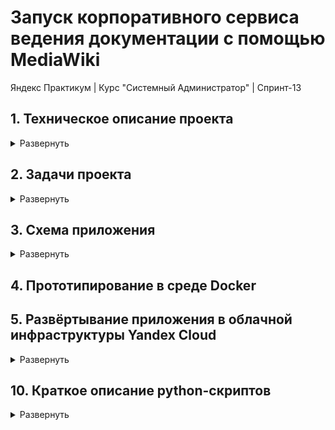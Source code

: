 # Запуск корпоративного сервиса ведения документации с помощью MediaWiki
Яндекс Практикум | Курс "Системный Администратор" | Спринт-13  

## 1. Техническое описание проекта
<!-- # Техническое описание проекта -->
<details>
<summary>Развернуть</summary>
<!-- START_1. project_technical_description.md -->
<!-- # Техническое описание проекта -->

<!-- ### Техническое описание проекта -->

### Техническое описание проекта
Проект предусматривает развертывание корпоративного сервиса ведения документации с использованием приложения MediaWiki. 

Система должна функционировать на ОС Ubuntu 22.04 и поддерживать работу с PostgreSQL для хранения данных.  

Основной задачей является обеспечение доступности сервиса для начальной нагрузки в 40 пользователей через веб-интерфейс, использующий HTTP-протокол. 

Для балансировки нагрузки будет использоваться Nginx, а для мониторинга инфраструктуры — Zabbix.  

Также требуется обеспечить регулярное резервное копирование базы данных с использованием pg_dump.
<!-- END_1. project_technical_description.md -->
</details>

## 2. Задачи проекта
<!-- # Задачи проекта -->

<details>
<summary>Развернуть</summary>
<!-- START_2. project_objectives.md -->
<!-- # Задачи проекта -->

<!-- ### Задачи проекта -->

### Задачи проекта:

#### 1. Проектирование инфраструктуры:
Разработка схемы развертывания корпоративного сервиса документации на основе MediaWiki. Схема должна включать все ключевые компоненты (серверы, базы данных, балансировщики и вспомогательные сервисы) и описывать их взаимодействие.

#### 2. Запуск инфраструктуры:
Установка и настройка MediaWiki, PostgreSQL и вспомогательных сервисов (Nginx, Zabbix). Конфигурирование балансировки нагрузки и настройка нескольких экземпляров MediaWiki.

#### 3. Настройка резервного копирования и восстановления:
Создание и тестирование скриптов для резервного копирования файлов и баз данных. Определение расписания для регулярного создания резервных копий.

#### 4. Организация мониторинга:
Установка и настройка Zabbix для мониторинга доступности сервисов и состояния инфраструктуры. Настройка оповещений для быстрого реагирования на проблемы.

#### 5. Проверка отказоустойчивости:  
Проведение тестирования отказоустойчивости системы: проверка работы после отключения серверов, восстановления из резервных копий и репликации данных.
<!-- END_2. project_objectives.md -->
</details>

## 3. Схема приложения 

<!-- # Cхема приложения -->
<details>
<summary>Развернуть</summary>
<!-- START_3. app_deploy_schema_v4.md -->
<!-- # Cхема приложения -->

<!-- ### Cхема приложения -->
### Cхема приложения

### Компоненты:
1. **VM-0** — Сервисная ВМ (Администрирование и деплой)
   - Стек: Alpine Linux v3.20, Docker, GitHub, Terraform, Ansible, Python.
2. **VM-1 + VHDD-1** — Система мониторинга (Zabbix + PostgreSQL)
   - Стек: Ubuntu 22.04, Zabbix-Server, PostgreSQL.
3. **VM-2** — Прокси-сервер для запросов пользователей
   - Стек: Ubuntu 22.04, Nginx, PostgreSQL.
4. **(VM-3, VM-4)** — Серверы MediaWiki. Обработка запросов пользователей
   - Стек: Ubuntu 22.04, MediaWiki, Zabbix-agent.
5. **VM-5** — Прокси-сервер для баз данных
   - Стек: Ubuntu 22.04, HAProxy, Zabbix-agent.
6. **VM-6 + VSSD-1** — Primary БД
   - Стек: Ubuntu 22.04, PostgreSQL, Zabbix-agent.
7. **VM-7 + VHDD-2 + VHDD-3** — Standby БД (Репликация и резервное копирование)
   - Стек: Ubuntu 22.04, PostgreSQL, Zabbix-agent.

### Описание:
1. VM-0: Сервисная ВМ (Администрирование и деплой)
Администратор использует Docker-контейнеры и GitHub-репозиторий для автоматического развертывания, управления и запуска Python-скриптов на сервисной ВМ. ВМ служит точкой входа для управления всей системой.

2. VM-1 + VHDD-1: Система мониторинга (Zabbix + PostgreSQL)
Система мониторинга отвечает за контроль состояния всех компонентов инфраструктуры. Zabbix-сервер собирает и анализирует данные с серверов, а PostgreSQL хранит информацию мониторинга. Данные записываются на примонтированный жесткий диск (VHDD-1), чтобы избежать потерь данных в случае сбоя системы.

3. VM-2: Прокси-сервер для запросов пользователей
Nginx-прокси принимает входящие запросы пользователей, полученные через веб-интерфейс, и распределяет их между серверами MediaWiki (VM-3 и VM-4) в зависимости от нагрузки. Это обеспечивает балансировку нагрузки и доступность системы для пользователей.

4. Cерверы MediaWiki (VM-3, VM-4)
Эти серверы обрабатывают запросы пользователей, направленные на работу с документацией. Они также передают запросы к базам данных через прокси-сервер HAProxy (VM-5). Серверы MediaWiki поддерживаются агентами Zabbix для мониторинга состояния.

5. VM-5: Прокси-сервер для баз данных
HAProxy на VM-5 отвечает за распределение запросов от серверов MediaWiki к базам данных (Primary и Standby). Запросы на запись (write) направляются на Primary БД (VM-6), а запросы на чтение (read) могут отправляться как на Primary, так и на Standby БД (VM-7), в зависимости от нагрузки.

6. VM-6 + VSSD-1: Primary БД
Primary БД обрабатывает запросы (read/write), поступающие через HAProxy. Данные хранятся на выделенном виртуальном SSD-диске (VSSD-1) для повышения скорости работы и надежности хранения. VM-6 реплицирует данные на VM-7 для обеспечения отказоустойчивости.

7. VM-7 + VHDD-2 + VHDD-3: Standby БД
Standby БД получает реплицированные данные с Primary БД в асинхронном режиме, что обеспечивает отказоустойчивость и возможность восстановления данных в случае сбоя. Standby БД также может обрабатывать запросы на чтение. Резервное копирование данных осуществляется на VHDD-3 с помощью pg_dump  

[Ссылка на .drawio-файл](/project_documentation/mediafiles/3.%20app_deploy_schema_files_v4/3.%20app_deploy_schema_v4.drawio)  

![Схема развертываемого приложения](/project_documentation/mediafiles/3.%20app_deploy_schema_files_v4/3.%20app_deploy_schema_v4.svg)  



<!-- END_3. app_deploy_schema_v4.md -->
</details> 

## 4. Прототипирование в среде Docker

## 5. Развёртывание приложения в облачной инфраструктуры Yandex Cloud

<details>
<summary>Развернуть</summary> 

### 5.1. Настройка сервисной ВМ с помощью Docker

<details>
<summary>Развернуть</summary>   
<!-- START_5.1. service_vm_docker_setup.md -->
<!-- # Настройка сервисной ВМ с помощью Docker -->

#### Настройка сервисной ВМ с помощью Docker

1. Скачивание и установка [Docker-desktop](https://www.docker.com/products/docker-desktop/ "Скачать Docker-desktop")
2. Установка расширения [vscode Docker](https://marketplace.visualstudio.com/items?itemName=ms-azuretools.vscode-docker)
3. Скачивание Dockerfile из репозитория [GitHub](https://github.com/vepsong/YP-sp13_MediaWiki)
4. Создание образа ОС Alpine Linux с необходимыми пакетами и зависимостями из инструкций [Dockerfile](/Dockerfile "Ссылка на Dockerfile")
    
       docker build -t mediawiki_service_alpine .

       # - docker build - создает Docker-образ
       # - -t mediawiki_service_alpine - произвольное имя образа
       # - . - контекст сборки (где искать Dockerfile). В данном случае — в текущей директории

5. Запуск контейнера на основе созданного образа "Alpine Linux:latest"

       docker run --hostname vm-0-service --name mediawiki_service_alpine-container -it mediawiki_service_alpine bash

       # - --hostname <имя хоста> - произвольное название ВМ
       # - --name <имя контейнера> - произвольное имя контейнера
       # - it <название image> - Название image из которого будет собран контейнер
       # - bash - оболочка

6. Добавление запущенного Docker-контейнера в vscode workspace для удобства работы

    ![Открытие Docker-контейнера в vscode](/project_documentation/mediafiles/5.%20app_deploy_in_yandex_cloud/5.1.%20service_vm_docker_setup.gif)



<!-- END_5.1. service_vm_docker_setup.md -->
</details> 

### 5.2. Подготовительная работа

<details>
<summary>Развернуть</summary> 

<!-- START_5.2. preparatory_tasks.md -->
<!-- Подготовительная работа -->

#### Подготовительная работа

1. Клонирование [git-репозитория](https://github.com/vepsong/YP-sp13_MediaWiki) на созданную ВМ (в каталог ~)

2. Создание файла с данными для аутентификации в Yandex Cloud — **yc_meta.json**

       В ~/<имя репозитория>/credentials создать yc_meta.json и наполнить его данными из web-консоли Yandex Cloud
       
       Для примера использовать ~/<имя репозитория>/credentials/templates/yc_meta_EXAMPLE.json

3. [Создание файла конфигурации провайдера](https://yandex.cloud/ru/docs/ydb/terraform/install "Провайдер устанавливает соединение с YDB и предоставляет API-методы.") — **.terraformrc**

       В ~/<имя репозитория>/credentials создать .terraformrc и наполнить его данными из документации Yandex Cloud

       Для примера можно использовать ~/<имя репозитория>/credentials/templates/.terraformrc_EXAMPLE

    [Ссылка на документацию](https://yandex.cloud/ru/docs/ydb/terraform/install)

4. Настройка профиля Yandex Cloud CLI  (если не был настроен ранее)

       # Начало настройки профиля
       yc init

       # Продолжение настройки согласно сообщениям командной строки

       # Проверка настроек профиля Yandex Cloud CLI
       yc config list
<!-- END_5.2. preparatory_tasks.md -->

</details> 



### 5.3. Запуск конвеера. Автоматический запуск и инициализация Yandex Cloud, Terrraform

<details>
<summary>Развернуть</summary> 

<!-- START_5.3. start_pipeline.md -->
<!-- Запуск конвеера -->

#### Запуск конвеера

1. Запуск Python-скрипта [**add_env_var.py**](python-scripts/add_env_var.py) для автоматической установки переменных окружения  

- После выполнения скрипта **обязательно перезапустить терминал**  

2. Запуск Python-скрипта [**start_pipeline.py**](python-scripts/start_pipeline.py.py)


- Cкрипт содержит в себе вызовы скриптов: 
  - [yc_service_account_configuration.py](python-scripts/yc_service_account_configuration.py) для автоматической настройки аккаунта Yandex Cloud

  - [terraform_init.py](python-scripts/terraform_init.py) для автоматической установки провайдера для работы с YDB

  - [update_terraform_meta.py](python-scripts/update_terraform_meta.py) для автоматического формирования terraform_meta.txt  

      - Файлы с публичными и приватными SSH-ключами создаются в папке ~/.ssh автоматически при сборке образа и запуске нового контейнера

      - Если необходимо использовать те, же ключи, что и на другой, уже развернутой ВМ, то их нужно оттуда вручную скопировать на новую ВМ и запустить скрипт

      - Файлы main.tf, output.tf, providers.tf, terraform.tfstate уже сконфигурированы. Ничего менять не нужно

3. Дополнительная информация

- Основные команды для работы с Terraform  
  Выполнять из директории с файлами Terraform
  
  <details>
  <summary>Развернуть</summary>  
      
      # Проверка синтаксиса всех файлов формата tf 
      terraform validate
               
      # Планирование и проверка того, что будет сделано Terraform  
      terraform plan

      # Начало работы и деплоя Terraform. 
      terraform apply -auto-approve

      # Cинхронизация состояния ресурсов с облачным провайдером (обновится файл terraform.tfstate)
      terraform refresh

      # Удаление всех созданных ресурсов
      terraform destroy -auto-approve

      # Остановка созданных ресурсов
      # Получение списка ВМ
      yc compute instance list
      # Остановка нужной ВМ
      yc compute instance stop --id <instance-id> 

      # Пересоздание ресурса
      # terraform taint помечает ресурс как "поврежденный"
      terraform taint 'yandex_compute_instance.group<НОМЕР ГРУППЫ>["vm-<НОМЕР ВМ>"]'
  </details>




<!-- END_5.3. start_pipeline.md -->
</details>


### 5.4 Настройка Ansible

<details>
<summary>Развернуть</summary>  

<!-- START_5.4. ansible_setup.md -->
<!-- # Настройка Ansible для автоматической конфигурации сервиса -->

#### Настройка Ansible для автоматической конфигурации сервиса

<!-- 1. Копирование приватного ssh-ключа на vm-7-standby-db в /root/.ssh, чтобы иметь возможность подключаться к другим ВМ -->

#### 1. Список настраиваемых файлов/скриптов конфигурации

   - [ansible_structure](python-scripts/ansible_structure.py)

      <details>
      <summary>Развернуть</summary>  

         # Содержит словарь dynamic_groups
         # Он предназначен для выстраивания структуры групп, подгрупп и входящих в них ВМ.
         # Он уже настроен. Но, при необходимости, можно менять структуру файла inventory.yaml

         # Просмотреть список созданных через Terraform ВМ      
         ~/<имя репозитория>/<папка Terraform> terraform output 
         
         # Или в файле ~/<имя репозитория>/<папка Terraform>/
         terraform.tfstate

      </details>

#### 2. Guideline по запуску playbook'ов playbook

   - #### 2.1. Подготовительная работа

      <details>
      <summary>Развернуть</summary>  

      - Автоматическое формирования inventory.yaml  
      Запуск Python-скрипта [**update_ansible_inventory.py**](python-scripts/update_ansible_inventory.py)   
      
            python3 update_ansible_inventory.py

      - Настройка private ssh-key (для подключения к другим ВМ)
      
        - Копирование private ssh-key в роли:
          - [db_postgresql_standby/files](/Ansible/db_postgresql_standby/files)  
          - [db_postgresql_standby/files](/Ansible/db_postgresql_mediawiki/files) 

              cp ~/.ssh/id_ed25519 ~/YP-sp13_MediaWiki/Ansible/db_postgresql_standby/files
              cp ~/.ssh/id_ed25519 ~/YP-sp13_MediaWiki/Ansible/db_postgresql_mediawiki/files

        - Шифрование с помощью [ansible-vault](https://docs.ansible.com/ansible/2.9/user_guide/vault.html) private ssh-key 

              # Шифрование private ssh-key с vault-id: "ans_vault_ssh"
              ansible-vault encrypt --vault-id ans_vault_ssh@prompt ~/YP-sp13_MediaWiki/Ansible/db_postgresql_standby/files/id_ed25519

              # Шифрование private ssh-key с vault-id: "ans_vault_ssh"
              ansible-vault encrypt --vault-id ans_vault_ssh@prompt ~/YP-sp13_MediaWiki/Ansible/db_postgresql_mediawiki/files/id_ed25519

      - Настройка secrets.yml (для хранения секретных переменных)

        - Создание и наполнение файла secrets.yml в ролях:
          - [db_postgresql_primary/vars](/Ansible/db_postgresql_primary/vars)       
          - [db_postgresql_standby/vars](/Ansible/db_postgresql_standby/vars)   
          - [mediawiki/vars](/Ansible/mediawiki/vars)   

          За основу взять [ansible_secrets.yml_EXAMPLE](/credentials/templates/ansible_secrets.yml_EXAMPLE) 

              touch ~/YP-sp13_MediaWiki/Ansible/db_postgresql_standby/vars/secrets.yml

              cp ~/YP-sp13_MediaWiki/Ansible/db_postgresql_standby/vars/secrets.yml ~/YP-sp13_MediaWiki/Ansible/db_postgresql_primary/vars/secrets.yml 

              cp ~/YP-sp13_MediaWiki/Ansible/db_postgresql_standby/vars/secrets.yml ~/YP-sp13_MediaWiki/Ansible/mediawiki/vars/secrets.yml 


        - Шифрование с помощью [ansible-vault](https://docs.ansible.com/ansible/2.9/user_guide/vault.html) secrets.yml
              
              # Шифрование secrets.yml с vault-id: "ans_vault_secrets"
              ansible-vault encrypt --vault-id ans_vault_secrets@prompt ~/YP-sp13_MediaWiki/Ansible/db_postgresql_standby/vars/secrets.yml

              ansible-vault encrypt --vault-id ans_vault_secrets@prompt ~/YP-sp13_MediaWiki/Ansible/db_postgresql_primary/vars/secrets.yml

              ansible-vault encrypt --vault-id ans_vault_secrets@prompt ~/YP-sp13_MediaWiki/Ansible/mediawiki/vars/secrets.yml

      - Настройка LocalSettings.php (конфигурация MediaWiki)

        - Создание и наполнение файла LocalSettings.php в роли:
          - [mediawiki/vars](/Ansible/mediawiki/files)        
        
          За основу взять [LocalSettings.php_EXAMPLE](/credentials/templates/LocalSettings.php_EXAMPLE) 

        - Шифрование с помощью [ansible-vault](https://docs.ansible.com/ansible/2.9/user_guide/vault.html) LocalSettings.php

              # Шифрование LocalSettings.php с vault-id: "ans_vault_mediawiki_localsettings"
              ansible-vault encrypt --vault-id ans_vault_mediawiki_localsettings@prompt ~/YP-sp13_MediaWiki/Ansible/mediawiki/files/LocalSettings.php



      - Настройка vault_passwords (директория для хранения паролей ansible-vault)
        - Создание и наполнение директории vault_passwords в корневой директории [Ansible](/Ansible/)
        - В директории [vault_passwords](/Ansible/vault_passwords/) cоздать файлы с паролями
        - За основу файла с паролями взять [ansible_vault_passwords.txt_EXAMPLE](/credentials/templates/ansible_vault_passwords.txt_EXAMPLE) 

              mkdir ~/YP-sp13_MediaWiki/Ansible/vault_passwords
              echo "password1" > ~/YP-sp13_MediaWiki/Ansible/vault_passwords/vault-id_ans_vault_secrets.txt
              echo "password2" > ~/YP-sp13_MediaWiki/Ansible/vault_passwords/vault-id_ans_vault_ssh.txt
              echo "password3" > ~/YP-sp13_MediaWiki/Ansible/vault_passwords/vault-id_ans_vault_mediawiki_localsettings.txt

      - Дополнительные команды vault

            # Изменение пароля
            ansible-vault rekey <название файла>
            # Редактирование файла
            ansible-vault edit <название файла>
            # Расшифровка файла
            ansible-vault decrypt <название файла>
            # Просмотр файла
            ansible-vault view <название файла>


      </details>

   - #### 2.2. Изменение имени хостов всех ВМ
          
         ansible-playbook playbook.yaml -i inventory.yaml --tags="change_hostname"

   - #### 2.3.1. Монтирование внешних жестких дисков, инициализация LVM.  
      - Будут созданы: disk Partition, Physical Volume, Group Volume, Logical Volume, точка монтирования в /opt, запись в /etc/fstab для автомонтирования диска после перезапуска ВМ

            ansible-playbook playbook.yaml -i inventory.yaml --tags="mount_external_disks"

   - #### 2.3.2. Размонтирование внешних жестких дисков, деинициализация LVM.  

      - Будут удалены: disk Partition, Physical Volume, Group Volume, Logical Volume, точка монтирования в /opt

            ansible-playbook playbook.yaml -i inventory.yaml --tags="unmount_external_disks"


   - #### 2.4.1. Инициализация и общая настройка postgresql на vm-1-monitoring-system, vm-6-primary-db, vm-7-standby-db

      - Обновление пакетного репозитория, установка пакетов

            ansible-playbook playbook.yaml \
            --vault-id ans_vault_secrets@/root/YP-sp13_MediaWiki/Ansible/vault_passwords/vault-id_ans_vault_secrets.txt \
            --vault-id ans_vault_ssh@/root/YP-sp13_MediaWiki/Ansible/vault_passwords/vault-id_ans_vault_ssh.txt \
            -i inventory.yaml --tags="setup_db_postgresql"

   - #### 2.4.2. Настройка primary postgresql на vm-6-primary-db
      - Cоздание БД my_wiki, пользователя wikiuser (основной пользователь БД), пользователя syncuser (для репликации)
      - Перенос стандартной директории БД на внешний жесткий диск

            ansible-playbook playbook.yaml \
            --vault-id ans_vault_secrets@/root/YP-sp13_MediaWiki/Ansible/vault_passwords/vault-id_ans_vault_secrets.txt \
            -i inventory.yaml --tags="setup_db_primary_postgresql"

   - #### 2.4.3. Настройка standby postgresql на vm-7-standby-db
      - Перенос стандартной директории БД на внешний жесткий диск
      - Настройка репликации, настройка dump

            ansible-playbook playbook.yaml \
            --vault-id ans_vault_secrets@/root/YP-sp13_MediaWiki/Ansible/vault_passwords/vault-id_ans_vault_secrets.txt \
            --vault-id ans_vault_ssh@/root/YP-sp13_MediaWiki/Ansible/vault_passwords/vault-id_ans_vault_ssh.txt \
            -i inventory.yaml --tags="setup_db_standby_postgresql"

   - #### 2.4.4. Настройка серверов MediaWiki на vm-3-mediawiki-server-1 и vm-4-mediawiki-server-2
      - Обновление пакетного репозитория, установка пакетов
      - Скачивание архива с MediaWiki
      - Настройка Nginx
      - Копирование LocalSettings.php в корневую директорию Mediawiki на vm-3-mediawiki-server-1

            ansible-playbook playbook.yaml \
            --vault-id ans_vault_secrets@/root/YP-sp13_MediaWiki/Ansible/vault_passwords/vault-id_ans_vault_secrets.txt \
            --vault-id ans_vault_ssh@/root/YP-sp13_MediaWiki/Ansible/vault_passwords/vault-id_ans_vault_ssh.txt \
            --vault-id ans_vault_mediawiki_localsettings@/root/YP-sp13_MediaWiki/Ansible/vault_passwords/ans_vault_mediawiki_localsettings.txt \
            -i inventory.yaml --tags="setup_mediawiki"


#### 3. Дополнительная информация

- Основные команды для работы с Ansible  
  Выполнять из директории с файлами Ansible
  
  <details>
  <summary>Развернуть</summary>  
      
      # Проверка синтаксиса и доступности облачных ресурсов
      ansible all -m ping -i inventory.yaml  

      # Установка или обновление коллекции
      ansible-galaxy collection install <имя коллекции>  

      # Список установленных коллекций
      ansible-galaxy collection list  

      # Создание роли (исп. для разграничения задач, которые будут выполняться в рамках playbook)
      ansible-galaxy init <название роли>

      # Список используемых ролей
      ansible-galaxy role list  

      # Запуск playbook
      ansible-playbook <название playbook>.yaml -i <название файла с inventory>.yaml --tags="<указать тег>"

        Пример:
        ansible-playbook mount_disks_playbook.yaml -i inventory.yaml --tags="moint_dir"


  </details> 

<!-- END_5.4. ansible_setup.md -->

</details>


### 5.5 Настройка PostgreSQL

<details>
<summary>Развернуть</summary>  

<!-- START_5.5. postgresql_setup.md -->
<!-- # Настройка PostgreSQL -->

#### Настройка PostgreSQL

1. Общие настройки для Primary и Standby PostgreSQL


   <details>
   <summary>Развернуть</summary> 
   
    - Установка postgresql

          # Обновление пакетов репозитория, установка postgresql, добавление в автозагрузку
          sudo apt update && sudo apt upgrade -y
          sudo apt install postgresql 
          sudo systemctl enable postgresql

          # Проверка установки: автозапуск и статус службы
          systemctl is-enabled postgresql
          systemctl status postgresql

   </details>  
  


2. Настройка Primary PostgreSQL


   <details>
   <summary>Развернуть</summary> 
   
    - Создание новой роли 

          # Создание новых пользователей: wikiuser (основной), syncuser (для репликации)
          sudo -u postgres createuser -P wikiuser
          sudo -u postgres createuser --replication -P syncuser
              - --replication - право на репликацию
          # Создание базы данных
          sudo su - postgres
          psql
          CREATE DATABASE my_wiki;
          # Назначение пользователю прав на базу данных
          sudo su - postgres
          psql
          GRANT ALL PRIVILEGES ON DATABASE my_wiki to wikiuser; 
          # Вывод списка пользоватей с правами
          psql
          \du
          # Вывод списка баз данных
          \l

    - Настройка сетевого подключения

          # Вывод информации о ip и NAT-ip
          # При использовании tailscale, указать NAT-ip оттуда
          ip addr show
          curl ifconfig.me

          # В конец файла /etc/postgresql/14/main/pg_hba.conf добавить параметры подключения для wikiuser (основной) и syncuser (для репликации)
          host my_wiki       wikiuser       10.10.0.0/16               scram-sha-256
          host my_wiki       wikiuser       100.64.1.35/32             scram-sha-256
          host my_wiki       wikiuser       77.137.79.100/32           scram-sha-256  
          host replication   syncuser       10.10.0.0/16               scram-sha-256  
          host replication   syncuser       100.64.1.35/32             scram-sha-256
          host replication   syncuser       77.137.79.100/32           scram-sha-256  

              - host my_wiki - база данных для поключения по сети
              - wikiuser - имя пользователя
              - 10.10.0.0/16 - из какой сети разрешено подлкючение
              - scram-sha-256 - авторизация по паролю

          # Настроить /etc/postgresql/14/main/postgresql.conf
          listen_addresses = '*'
          wal_level = replica
              - listen_addresses - какие адреса могут поключаться к БД      
              - wal_level - WAL это журнал транзакций, а wal_level определяет объём записываемых в него данных.  

          # Перезапустить сервис
          sudo systemctl restart postgresql 

          # в случае проблем с подключением проверить запросы на порт
          sudo ss -an4p |grep 5432
          # Посмотреть логи
          sudo tail -n 50 /var/log/postgresql/postgresql-*.log

          # Подключение к БД my_wiki
          sudo su - postgres
          psql --host 10.11.1.131 --username wikiuser --password --dbname my_wiki 
              - 10.11.1.131 - ip-адрес БД


    </details>  




3. Настройка Standby PostgreSQL


   <details>
   <summary>Развернуть</summary> 

    - Настройка репликации

          # Настроить /etc/postgresql/14/main/postgresql.conf
          hot_standby = on

    - Копирование БД с Primary PostgreSQL

          # Остановка сервиса
          sudo systemctl stop postgresql

          # Если необходимо хранить реплицируемую БД в другом каталоге
          # Архивное копирование директории (с сохранением прав на директорию)
          cp -a /var/lib/postgresql/14/main /путь/к/целевой_папке
          (напр.: sudo cp -a /var/lib/postgresql/14/main /opt/db_mount_dump/postgresql/14)
          # Настройка файла конфигурации /etc/postgresql/14/main/postgresql.conf
          data_directory = '/opt/db_mount_dump/postgresql/14/main'


          # Очистка содержимого папки main
          rm -rf /opt/db_mount_dump/postgresql/14/main/*

          # Удаление старой БД
          sudo -u postgres rm -rf /var/lib/postgresql/14/main/
          # Запуск сервиса
          sudo systemctl start postgresql
          sudo systemctl restart postgresql   
          # Создание синхронной репликации
          sudo -u postgres pg_basebackup -h 10.11.1.131 -D /var/lib/postgresql/14/main -U syncuser -P -v -R
              - h MAIN_IP — адрес главного сервера
              - D — папка, куда нужно положить backup
              - U — пользователь для подключения
              - P — запрашивает ввод пароля
              - v — выводит подробный лог выполнения команды
              - R — создаёт в папке с базами данных файл standby.signal. Это маркер для сервера PostgreSQL, что нужно запуститься в резервном режиме



   </details>  

3. Проверка репликации

   <details>
   <summary>Развернуть</summary>  
      
    - Настройка репликации

          # Создание тестовой БД на Primary PostgreSQL  
          sudo -u postgres createdb replica_test 

          # Проверка тестовой БД на Standby PostgreSQL  
          sudo su - postgres
          psql
          \l

   </details> 


4. Проверка параметров репликации

   <details>
   <summary>Развернуть</summary>  
      
    - Настройка репликации

          # Просмотр параметров репликации (выполнять на Primary)
          sudo su - postgres
          psql
          \x
          SELECT * FROM pg_stat_replication;


   </details> 


5. Настройка внешних жестких дисков

   <details>
   <summary>Развернуть</summary>  
      
    - Монтирование дисков

      <details>
      <summary>Развернуть</summary>  

          # p.s. для добавления доп. жесткого диска к ВМ cloudshell
          vm attach <название ВМ>

          # Отобразить инфо о дисках и разделах:
          lsblk -f

          # Разметка диска новыми разделами (partition): fdisk /dev/<название устройства>
          fdisk /dev/<название устройства>
          (напр.: $ sudo fdisk /dev/vdb)
              # Открывается консоль "fdisk" 
              - g — создание таблицы разделов gpt
              - n — Создание раздела диска (partition) > указать номер раздела (обычно 1) > enter (вопрос про секторы)
              - w — сохр. изменения и выйти
          
          # Инициализация Physical Volume
          lsblk -f
          pvcreate /dev/<название раздела>
          (напр.: $ sudo pvcreate /dev/vdb1)

          # Создание VG (Volume Group)
          # vgs - проверка, что VG создан
          vgcreate <название группы томов> /dev/<название раздела>
          (напр.: $ sudo vgcreate vg-db-storage /dev/vdb1)

          # Cоздание LV (Logical Volume)
          # lvs - проверка, что LV создан
          lvcreate -n <название LV> -l <кол-во extents (можно посмотреть vgdisplay <название VG>)> <название VG>
              - vgdisplay <название VG> — проверить кол-во PE (physical extents)
          (напр.: $ sudo lvcreate -n lv-db -l 5119 vg-db-storage)

          # Форматирование LV и создание файловой системы ext4
          mkfs.ext4 /dev/<название VG>/<название LV>
          (напр.: sudo mkfs.ext4 /dev/vg-db-storage/lv-db)

          # Создание точки монтирования
          mkdir /opt/<название директории>/
          (напр.: sudo mkdir /opt/db_mount/)

          # Монтирование LV
          mount /dev/<название VG>/<название LV> <точка монтирования>
          (напр.: sudo mount /dev/vg-db-storage/lv-db /opt/db_mount/)

          # Добавлление LV в автомонтирование /etc/fstab 
          # cat /etc/fstab или mount -a - проверка автомонтирования
          echo "/dev/<название VG>/<название LV> ext4 defaults 0 0" | sudo tee -a /etc/fstab
          (напр.: sudo echo "/dev/vg-db-storage/lv-db /opt/db_mount/ ext4 defaults 0 0" | sudo tee -a /etc/fstab)

      </details> 


    - Размонтирование дисков

      <details>
      <summary>Развернуть</summary>  

          # Просмотреть path точки монтирования
          lsblk -f
          
          # Размонтирование директории
          umount <path>
          (напр.: sudo umount /opt/db_mount)

          # Удаление LV (Logical Volume)
          # lvdisplay — просмотр LV 
          lvremove <path>
          (напр.: sudo lvremove /dev/vg-db-storage/lv-db)

          # Удаление VG (Volume Group)
          # vgdisplay — просмотр VG 
          vgremove <название VG>
          (напр.: sudo vgremove vg-db-storage)

          # Удаление partition (и вместе с ним PV (Physical Volume))
          # fdisk -l или lsblk -f — просмотр partition
          fdisk <path> 
              - p — просмотр сущ. разделов (partition)
              - d — удалить раздел > указать номер раздела
              - w — сохр. изменения и выйти

      </details> 

   </details> 


6. Перенос БД на внешний жесткий диск

   <details>
   <summary>Развернуть</summary>  
      
    - Перенос Primary PostgreSQL на внешний жеский диск

          # Остановка сервиса
          sudo systemctl stop postgresql

          # Копирование БД в новую директорию
          sudo rsync -arv /var/lib/postgresql/14/main /opt/db_mount/
          
          # "Спрятать" старую БД
          sudo mv /var/lib/postgresql/14/main /var/lib/postgresql/14/main.bak

          # Копирование прав доступа со старой директории на новую
          sudo chown --reference=/var/lib/postgresql/14/main /opt/db_mount/
          sudo chmod --reference=/var/lib/postgresql/14/main /opt/db_mount/
          sudo chown -R postgres:postgres /opt/db_mount/main

          # Проверка прав доступа
          sudo ls -l /var/lib/postgresql/14/main
          sudo ls -l /opt/db_mount/


          # Настройка файла конфигурации /etc/postgresql/14/main/postgresql.conf
          data_directory = '/opt/db_mount/14/main'

          # Запуск сервиса
          sudo systemctl start postgresql
          # Перезапуск сервиса
          sudo systemctl restart postgresql
          # Проверка настроек
          sudo pg_lsclusters
          # Проверка установки: автозапуск и статус службы
          systemctl is-enabled postgresql
          systemctl status postgresql



   </details> 


7. Настройка pgdump 

   <details>
   <summary>Развернуть</summary>  

    - Настройка pgdump из Standby PostgreSQL на внешний жесткий диск

          # Установка python
          sudo apt update && sudo apt upgrade -y
          sudo apt install python3
          sudo apt install python3-venv
          # Создание директории /scripts для python-скрипта
          sudo mkdir /scripts
          # Настройка python ВО
          cd /scripts
          python3 -m venv myenv
          source myenv/bin/activate
          sudo apt install python
          sudo apt install python3-pip 
          sudo pip3 install python-dotenv
          # Настройка переменных окружения
          # За основу взять файл [.env(for postgres)_EXAMPLE](credentials/templates/.env(for postgres)_EXAMPLE)
          sudo touch /scripts/.env


          # Копирование скрипта [pgdump.py](python-scripts/pgdump.py) в созданную выше директорию
          # Добавить разрешение на исполнение скрипта
          sudo chmod +x /scripts/pgdump.py
          # Проверка разрешений файла
          sudo ls -l /scripts/pgdump.py

          # Создание расписание cronrab
          sudo crontab -e
          # В конец файла добавить:
          0 3 * * * /scripts/myenv/bin/python /scripts/pgdump.py >> /scripts/pgdump.log 2>&1
              - 0 3 * * * — запуск скрипта каждый день в 3 ночи
          # Перезапуск сервиса
          sudo systemctl restart cron
          # Проверка
          sudo grep CRON /var/log/syslog
        


          # Создание директории для хранения dump
          # Для удобства можно архивно скопировать (с сохранением прав на директорию) уже существующую директорию с БД postgres и потом переименовать
          cp -a /источник /путь/к/целевой_папке
          (напр.: sudo cp -a /opt/db_mount_dump/postgresql/14/main /opt/db_mount_dump/)
          # Очистка содержимого скопированной папки
          sudo rm -rf /opt/db_mount_dump/main/*
          # Переименование скопированной папки
          sudo mv /opt/db_mount_dump/main/ /opt/db_mount_dump/pgdump

          # Добавить в настройки аутентификации в файле /etc/postgresql/14/main/pg_hba.conf
          local   all             syncuser                                peer

          # Перезапустить сервис
          sudo systemctl restart postgresql 



          


   </details> 

8. Основные команды для работы с PostgreSQL  

   <details>
   <summary>Развернуть</summary>  
      
       # Вход в аккаунт postgres
       sudo -i -u postgres
       # Открытие консоли postgres
       psql
       # Выход из консоли
       \q
       # Выход из оболочки пользователя
       Ctrl+D
       # Просмотр статуса подключения
       \conninfo
       # Список БД
       \l
       # Подключение к БД
       \c <имя БД>
       # Просмотр списка ролей (пользователей)
       \du
       # Создать новую роль
       createuser --interactive
       # Создать новую БД
       createdb <имя БД>

       # Работа в консоли БД postgres подразумевает, что в linux существует такой же акк
       # После создания новой БД выходим из акк postgres > создаем в linux нового пользователя с именем БД > переключаемся на него > подключаемся к консоли
       sudo adduser <имя пользователя linux>
       sudo -i -u <имя созданного пользователя linux>
       psql

   </details> 

<!-- END_5.5. postgresql_setup.md -->

</details>


### 5.6 Настройка MediaWiki

<details>
<summary>Развернуть</summary>  

<!-- START_5.6. mediawiki_setup.md -->
<!-- # Настройка MediaWiki -->

#### Настройка MediaWiki

1. Установка пакетов на всех серверах MediaWiki


   <details>
   <summary>Развернуть</summary> 
   
    - Обновление пакетов репозитория, добавление в автозагрузку

          sudo apt update && sudo apt upgrade -y

    - Установка пакетов  
    
          sudo apt install -y nginx php php-intl php-mbstring php-xml php-apcu php-curl install php8.1-fpm php8.1-pgsql postgresql postgresql-contrib python3-psycopg2 acl rsync python3 python3-venv python3-pip

    - Добавление в автозагрузку nginx и postgresql
 
          sudo systemctl enable nginx
          sudo systemctl enable postgresql
          sudo systemctl restart nginx

    - Проверка установки, автозапуска и статуса служб nginx и postgresql 

          systemctl is-enabled nginx
          sudo systemctl restart nginx
          systemctl status nginx

   </details>  
  
2. Скачивание и распаковка MediaWiki на vm-3-mediawiki-server-1

   <details>
   <summary>Развернуть</summary> 

    - Скачивание архива с MediaWiki в /var/www/

          sudo wget -P /var/www/ https://releases.wikimedia.org/mediawiki/1.42/mediawiki-1.42.3.tar.gz

    - Распаковка архива c MediaWiki в /var/www/

          sudo tar -xzvf /var/www/mediawiki-1.42.3.tar.gz -C /var/www/

    - Переименование распакованной папки    

          sudo mv /var/www/mediawiki-1.42.3 /var/www/mediawiki

    - Удаление архива   

          sudo rm -r /var/www/mediawiki-1.42.3.tar.gz

   </details>  


3. Настройка Nginx на всех серверах MediaWiki

   <details>
   <summary>Развернуть</summary> 

    - Значения файлов в директории /etc/nginx  

          # Каталог для хранения конфигураций
          # Конфигурационные файлы из этого каталога не активируются автоматически
          /etc/nginx/sites-available 

          # Каталог с symlinks (символические ссылки) на файлы конфигурации из sites-available
          # Активация конфигурационных файлов, путем создания symlinks из sites-available
          /etc/nginx/sites-enabled
          
          # Команда для создания symlinks
          sudo ln -s /etc/nginx/sites-available/example /etc/nginx/sites-enabled/

    - Создание файла конфигурации /etc/nginx/sites-available/mediawiki
      
      <details>
      <summary>Развернуть</summary> 

          # /etc/nginx/sites-available/mediawiki  

          server {
              listen 80;
              server_name _; # принимает запрос на любой ip-адрес

              root /var/www/mediawiki;

              index index.php;

              location / {
                  try_files $uri $uri/ index.php?$args;
              }

              location ~ \.php$ {
                    include snippets/fastcgi-php.conf;
                    fastcgi_pass unix:/var/run/php/php8.1-fpm.sock;
                    fastcgi_param SCRIPT_FILENAME $document_root$fastcgi_script_name;
                    include fastcgi_params;
              }

              location ~ /\.ht {
                    deny all;
              }
          }

      </details>

    - Создание symlinks mediawiki в /etc/nginx/sites-enabled/

          sudo ln -s /etc/nginx/sites-available/mediawiki /etc/nginx/sites-enabled/

    - Удаление symlinks defaults в /etc/nginx/sites-enabled/

          sudo rm /etc/nginx/sites-enabled/defaults

    - Перезагрузка сервиса Nginx

          sudo systemctl restart nginx

    - Проверка работоспособности Nginx и MediaWiki:

          # Ввести в строке браузера nat-ip ВМ

      - Стартовая страница настройки MediaWiki  
      ![Стартовая страница настройки MediaWiki](/project_documentation/mediafiles/5.%20app_deploy_in_yandex_cloud/5.6.%20mediawiki_setup.png)  


   </details>  


2. Test Header2


   <details>
   <summary>Развернуть</summary> 
   
    - Создание новой роли 

          # Создание новых пользователей: wikiuser (основной), syncuser (для репликации)
          sudo -u postgres createuser -P wikiuser
          sudo -u postgres createuser --replication -P syncuser
              - --replication - право на репликацию
          # Создание базы данных
          sudo su - postgres
          psql
          CREATE DATABASE my_wiki;
          # Назначение пользователю прав на базу данных
          sudo su - postgres
          psql
          GRANT ALL PRIVILEGES ON DATABASE my_wiki to wikiuser; 
          # Вывод списка пользоватей с правами
          psql
          \du
          # Вывод списка баз данных
          \l


    </details>  

<!-- END_5.6. mediawiki_setup.md -->

</details>



</details>


## 10. Краткое описание python-скриптов

<details>
<summary>Развернуть</summary>


<!-- START_10. python_scripts_short_description.md -->
#### Краткое описание python-скриптов

#### Основные
1. add_env_var.py - Добавление переменных окружения **(после выполнения обязательно перезапустить терминал)**
   - Добавленные переменные окружения используются во всех последующих скриптах
   - Содержит вызовы:
      - utils.py - Хранилище общих и частоиспользуемых функций 

2. start_pipeline.py - Конвеер автоматического запуска и инициализации Yandex Cloud, Terrraform
   - Содержит вызовы:
      - utils.py - Хранилище общих и частоиспользуемых функций 
      - yc_service_account_configuration.py - Создание и настройка сервисного аккаунта Yandex Cloud
      - terraform_init.py - Инициализация Terraform
      - update_terraform_meta.py - Актуализация meta-данных Terraform для передачи на создаваемые ВМ

3. update_ansible_inventory.py - Автоматическое формирование inventory.yaml для Ansible

   - Содержит вызовы:
      - [update_ansible_meta.py](python-scripts/update_ansible_meta.py) - Создание файла "ansible_meta.json" с мета-данными Ansible
      - [add_env_var.py](python-scripts/add_env_var.py) - Создание файла "terraform_vm_data.json" c данными ВМ

    - Cкрипт содержит в себе вызовы сторонних скриптов: 
        - [update_ansible_meta.py](python-scripts/update_ansible_meta.py) - Создание файла "ansible_meta.json" с мета-данными Ansible
        - [add_env_var.py](python-scripts/add_env_var.py) - Создание файла "terraform_vm_data.json" c данными ВМ

    - Cкрипт содержит в себе вызовы функций из сторонних скриптов: 
        - [from data_handler_update_ansible_inventory](python-scripts/data_handler_update_ansible_inventory.py) import create_group_vars, get_vm_info - Обработка данных из "ansible_meta.json" и "terraform_vm_data.json"
    - **from [ansible_structure](python-scripts/ansible_structure.py) import dynamic_groups**

          # ansible_structure.py содержит словарь dynamic_groups
          # Он предназначен для выстраивания структуры групп, подгрупп и входящих в них ВМ.
          # Он уже настроен. Но, при необходимости, можно менять структуру файла inventory.yaml

          # Просмотреть список созданных через Terraform ВМ      
          ~/<имя репозитория>/<папка Terraform> terraform output 
          # Или в файле ~/<имя репозитория>/<папка Terraform>/terraform.tfstate

#### Вспомогательные

1. utils.py - Хранилище общих и частоиспользуемых функций
2. update_readme.py - Загрузка данных из /project_documentation и обновление README.md

<!-- END_10. python_scripts_short_description.md -->
</details>